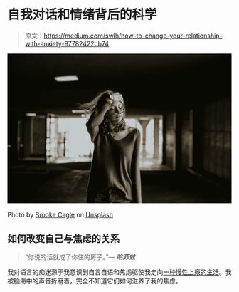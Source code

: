 # 自我对话和情绪背后的科学

> 原文：<https://medium.com/swlh/how-to-change-your-relationship-with-anxiety-97782422cb74>

![](img/28e23a5236edd81c582658faa2e83d19.png)

Photo by [Brooke Cagle](https://unsplash.com/photos/_lS7C_GhcDM?utm_source=unsplash&utm_medium=referral&utm_content=creditCopyText) on [Unsplash](https://unsplash.com/search/photos/calm?utm_source=unsplash&utm_medium=referral&utm_content=creditCopyText)

## 如何改变自己与焦虑的关系

> “你说的话就成了你住的房子。”— ***哈菲兹***

我对语言的痴迷源于我意识到自言自语和焦虑驱使我走向[一种慢性上瘾的生活](https://theascent.pub/15-years-addicted-to-heroin-heres-how-i-changed-443132f2259d)。我被脑海中的声音折磨着，完全不知道它们如何滋养了我的焦虑。
